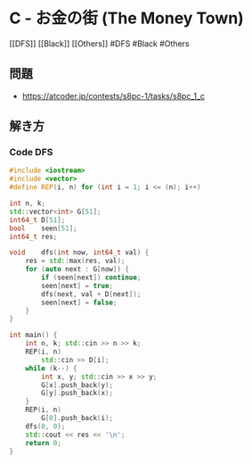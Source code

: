 # C - お金の街 (The Money Town)
[[DFS]] [[Black]] [[Others]]
#DFS #Black #Others 

## 問題
- https://atcoder.jp/contests/s8pc-1/tasks/s8pc_1_c

## 解き方
### Code DFS
```c++
#include <iostream>
#include <vector>
#define REP(i, n) for (int i = 1; i <= (n); i++)

int n, k;
std::vector<int> G[51];
int64_t D[51];
bool    seen[51];
int64_t res;

void    dfs(int now, int64_t val) {
    res = std::max(res, val);
    for (auto next : G[now]) {
        if (seen[next]) continue;
        seen[next] = true;
        dfs(next, val + D[next]);
        seen[next] = false;
    }
}

int main() {
    int n, k; std::cin >> n >> k;
    REP(i, n)
        std::cin >> D[i];
    while (k--) {
        int x, y; std::cin >> x >> y;
        G[x].push_back(y);
        G[y].push_back(x);
    }
    REP(i, n)
        G[0].push_back(i);
    dfs(0, 0);
    std::cout << res << '\n';
    return 0;
}
```